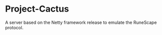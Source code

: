 Project-Cactus
==============

A server based on the Netty framework release to emulate the RuneScape protocol.